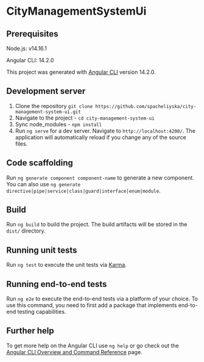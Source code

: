 # CityManagementSystemUi

## Prerequisites

Node.js: v14.16.1

Angular CLI: 14.2.0

This project was generated with [Angular CLI](https://github.com/angular/angular-cli) version 14.2.0.

## Development server

1. Clone the repository `git clone https://github.com/spacheliyska/city-management-system-ui.git`
2. Navigate to the project - `cd city-management-system-ui` 
3. Sync node_modules - `npm install`
4. Run `ng serve` for a dev server. Navigate to `http://localhost:4200/`. The application will automatically reload if you change any of the source files.

## Code scaffolding

Run `ng generate component component-name` to generate a new component. You can also use `ng generate directive|pipe|service|class|guard|interface|enum|module`.

## Build

Run `ng build` to build the project. The build artifacts will be stored in the `dist/` directory.

## Running unit tests

Run `ng test` to execute the unit tests via [Karma](https://karma-runner.github.io).

## Running end-to-end tests

Run `ng e2e` to execute the end-to-end tests via a platform of your choice. To use this command, you need to first add a package that implements end-to-end testing capabilities.

## Further help

To get more help on the Angular CLI use `ng help` or go check out the [Angular CLI Overview and Command Reference](https://angular.io/cli) page.
